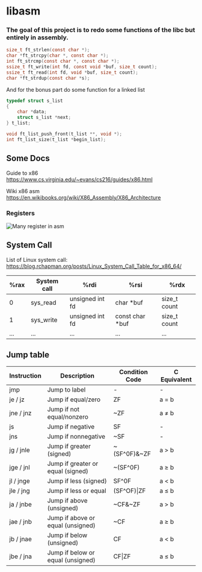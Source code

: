 # libasm
### The goal of this project is to redo some functions of the libc but entirely in assembly.

```c
size_t ft_strlen(const char *);
char *ft_strcpy(char *, const char *);
int ft_strcmp(const char *, const char *);
ssize_t ft_write(int fd, const void *buf, size_t count);
ssize_t ft_read(int fd, void *buf, size_t count);
char *ft_strdup(const char *s);
```
And for the bonus part do some function for a linked list
```c
typedef struct s_list
{
	char *data;
	struct s_list *next;
} t_list;

void ft_list_push_front(t_list **, void *);
int ft_list_size(t_list *begin_list);
```

## Some Docs

Guide to x86<br/>
https://www.cs.virginia.edu/~evans/cs216/guides/x86.html

Wiki x86 asm<br/>
https://en.wikibooks.org/wiki/X86_Assembly/X86_Architecture

### Registers
![Many register in asm](https://camo.githubusercontent.com/7554f94d634c05b559a04a0904950ff63a4074d7754a3500673cf55ce7b3470f/68747470733a2f2f692e737461636b2e696d6775722e636f6d2f4e304b6e472e706e67)


## System Call

List of Linux system call: https://blog.rchapman.org/posts/Linux_System_Call_Table_for_x86_64/

| %rax | System call | %rdi            | %rsi            | %rdx         |
| ---- | ----------- | --------------  | --------------- | ------------ |
| 0    | sys_read    | unsigned int fd | char *buf       | size_t count |
| 1    | sys_write   | unsigned int fd | const char *buf | size_t count |
| ... | ... | ... | ... | ... | ... |

## Jump table

| Instruction | Description | Condition Code | C Equivalent |
| - | - | - | - |
| jmp			| Jump to label						| -			| - |
| je / jz		| Jump if equal/zero 				| ZF		| a = b |
| jne / jnz		| Jump if not equal/nonzero 		| ~ZF		| a ≠ b |
| js			| Jump if negative					| SF		| - |
| jns			| Jump if nonnegative				| ~SF		| - |
| jg / jnle		| Jump if greater (signed)			| ~(SF^0F)&~ZF | a > b |
| jge / jnl		| Jump if greater or equal (signed) | ~(SF^0F) 	| a ≥ b |
| jl / jnge		| Jump if less (signed)				| SF^0F		| a < b |
| jle / jng 	| Jump if less or equal				| (SF^OF)\|ZF | a ≤ b |
| ja / jnbe 	| Jump if above (unsigned)			| ~CF&~ZF	| a > b |
| jae / jnb 	| Jump if above or equal (unsigned) |~CF		| a ≥ b |
| jb / jnae 	| Jump if below (unsigned)			| CF		| a < b |
| jbe / jna 	| Jump if below or equal (unsigned) | CF\|ZF	| a ≤ b |
